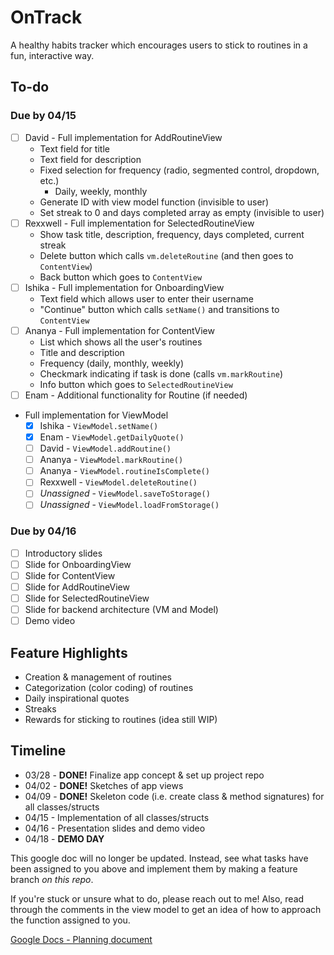 # OnTrack

A healthy habits tracker which encourages users to stick to routines in a fun, interactive way.

## To-do

### Due by 04/15

- [ ] David - Full implementation for AddRoutineView
  - Text field for title
  - Text field for description
  - Fixed selection for frequency (radio, segmented control, dropdown, etc.)
    - Daily, weekly, monthly
  - Generate ID with view model function (invisible to user)
  - Set streak to 0 and days completed array as empty (invisible to user)
- [ ] Rexxwell - Full implementation for SelectedRoutineView
  - Show task title, description, frequency, days completed, current streak
  - Delete button which calls `vm.deleteRoutine` (and then goes to `ContentView`)
  - Back button which goes to `ContentView`
- [ ] Ishika - Full implementation for OnboardingView
  - Text field which allows user to enter their username
  - "Continue" button which calls `setName()` and transitions to `ContentView`
- [ ] Ananya - Full implementation for ContentView
  - List which shows all the user's routines
  - Title and description
  - Frequency (daily, monthly, weekly)
  - Checkmark indicating if task is done (calls `vm.markRoutine`)
  - Info button which goes to `SelectedRoutineView`
- [ ] Enam - Additional functionality for Routine (if needed)
- Full implementation for ViewModel
  - [x] Ishika - `ViewModel.setName()`
  - [x] Enam - `ViewModel.getDailyQuote()`
  - [ ] David - `ViewModel.addRoutine()`
  - [ ] Ananya - `ViewModel.markRoutine()`
  - [ ] Ananya - `ViewModel.routineIsComplete()`
  - [ ] Rexxwell - `ViewModel.deleteRoutine()`
  - [ ] _Unassigned_ - `ViewModel.saveToStorage()`
  - [ ] _Unassigned_ - `ViewModel.loadFromStorage()`

### Due by 04/16

- [ ] Introductory slides
- [ ] Slide for OnboardingView
- [ ] Slide for ContentView
- [ ] Slide for AddRoutineView
- [ ] Slide for SelectedRoutineView
- [ ] Slide for backend architecture (VM and Model)
- [ ] Demo video

## Feature Highlights

- Creation & management of routines
- Categorization (color coding) of routines
- Daily inspirational quotes
- Streaks
- Rewards for sticking to routines (idea still WIP)

## Timeline

 - 03/28 - **DONE!** Finalize app concept & set up project repo
 - 04/02 - **DONE!** Sketches of app views
 - 04/09 - **DONE!** Skeleton code (i.e. create class & method signatures) for all classes/structs
 - 04/15 - Implementation of all classes/structs
 - 04/16 - Presentation slides and demo video
 - 04/18 - **DEMO DAY**

This google doc will no longer be updated. Instead, see what tasks have been assigned to you above and
implement them by making a feature branch _on this repo_.

If you're stuck or unsure what to do, please reach out to me! Also, read through the comments in the 
view model to get an idea of how to approach the function assigned to you.

[Google Docs - Planning document](https://docs.google.com/document/d/10MLJMOxv38Fu246DndurLDr7_QEBVr7DyX2Jv6Vz6rM/edit)
